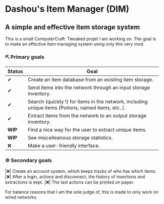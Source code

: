 # Dashou's Item Manager (DIM)
## A simple and effective item storage system
This is a small ComputerCraft: Tweaked projet I am working on. The goal is to make an effective item managing system using only this very mod.

### ⛏ Primary goals
|Status|Goal
|-|-
|✔| Create an item database from an existing item storage.
|✔| Send items into the network through an input storage inventory.
|✔| Search (quickly !) for items in the network, including unique items (Potions, named items, etc..).
|✔| Extract items from the network to an output storage inventory.
|**WIP**| Find a nice way for the user to extract unique items.
|**WIP**| See miscelleanous storage statistics.
|❌| Make a user-friendly interface.

### ⚙ Secondary goals
|❌| Create an account system, which keeps tracks of who has which items.
|❌| After a login, actions and disconnect, the history of insertions and extractions is kept.
|❌| The last actions can be printed on paper.

For balance reasons that I am the sole judge of, this is made to only work on wired networks.
